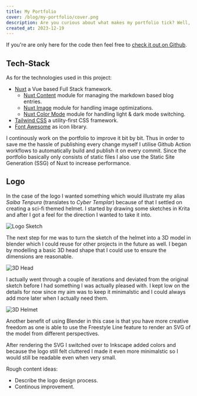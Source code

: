 ```yaml
---
title: My Portfolio
cover: /blog/my-portfolio/cover.png
description: Are you curious about what makes my portfolio tick? Well, you're in luck you can find the details in this post, including the code and a little more.
created_at: 2023-12-19
---
```


If you're are only here for the code then feel free to [check it out on Github](https://github.com/saiba-tenpura/portfolio).

## Tech-Stack

As for the technologies used in this project:
* [Nuxt](https://nuxt.com/) a Vue based Full Stack framework.
  * [Nuxt Content](https://content.nuxtjs.org/) module for managing the markdown based blog entries.
  * [Nuxt Image](https://image.nuxtjs.org/) module for handling image optimizations.
  * [Nuxt Color Mode](https://color-mode.nuxtjs.org/) module for handling light & dark mode switching.
* [Tailwind CSS](https://tailwindcss.com/) a utility-first CSS framework.
* [Font Awesome](https://fontawesome.com/) as icon library.

I continously work on the portfolio to improve it bit by bit. Thus in order to save me the hassle of publishing every change myself I utilise Github Action workflows to automatically build and publish it on every commit. Since the portfolio basically only consists of static files I also use the Static Site Generation (SSG) of Nuxt to increase performance.

## Logo

In the case of the logo I wanted something which would illustrate my alias *Saiba Tenpura* (translates to *Cyber Templar*) because of that I settled on creating a sci-fi themed helmet. I started by drawing some sketches in Krita and after I got a feel for the direction I wanted to take it into.

![Logo Sketch](/blog/my-portfolio/logo-sketch.png)

The next step for me was to turn the sketch of the helmet into a 3D model in blender which I could reuse for other projects in the future as well. I began by modelling a basic 3D head shape that I could use to ensure the dimensions are reasonable.

![3D Head](/blog/my-portfolio/3d-head.png)

I actually went through a couple of iterations and deviated from the original sketch before I had something I was actually pleased with. I kept low on the details for now since my aim was to keep it minimalstic and I could always add more later when I actually need them.

![3D Helmet](/blog/my-portfolio/3d-helmet.png)

Another benefit of using Blender in this case is that you have more creative freedom as one is able to use the Freestyle Line feature to render an SVG of the model from different perspectives.

After rendering the SVG I switched over to Inkscape added colors and because the logo still felt cluttered I made it even more minimalstic so I would still be readable even when very small.

Rough content ideas:
* Describe the logo design process.
* Continous improvement.
